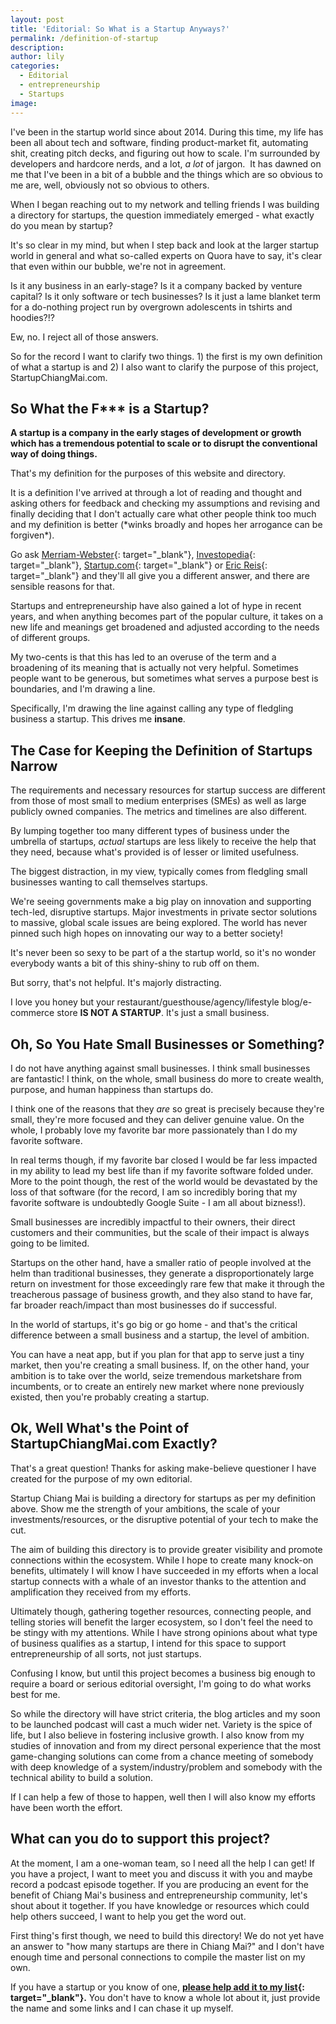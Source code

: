 ```yaml
---
layout: post
title: 'Editorial: So What is a Startup Anyways?'
permalink: /definition-of-startup
description:
author: lily
categories:
  - Editorial
  - entrepreneurship
  - Startups
image:
---
```


I've been in the startup world since about 2014. During this time, my life has been all about tech and software, finding product-market fit, automating shit, creating pitch decks, and figuring out how to scale. I'm surrounded by developers and hardcore nerds, and a lot, *a lot* of jargon.&nbsp; It has dawned on me that I've been in a bit of a bubble and the things which are so obvious to me are, well, obviously not so obvious to others.

When I began reaching out to my network and telling friends I was building a directory for startups, the question immediately emerged - what exactly do you mean by startup?

It's so clear in my mind, but when I step back and look at the larger startup world in general and what so-called experts on Quora have to say, it's clear that even within our bubble, we're not in agreement.

Is it any business in an early-stage? Is it a company backed by venture capital? Is it only software or tech businesses? Is it just a lame blanket term for a do-nothing project run by overgrown adolescents in tshirts and hoodies?\!?

Ew, no. I reject all of those answers.

So for the record I want to clarify two things. 1) the first is my own definition of what a startup is and 2) I also want to clarify the purpose of this project, StartupChiangMai.com.

## So What the F\*\*\* is a Startup?

**A startup is a company in the early stages of development or growth which has a tremendous potential to scale or to disrupt the conventional way of doing things.**

That's my definition for the purposes of this website and directory.

It is a definition I've arrived at through a lot of reading and thought and asking others for feedback and checking my assumptions and revising and finally deciding that I don't actually care what other people think too much and my definition is better (\*winks broadly and hopes her arrogance can be forgiven\*).

Go ask [Merriam-Webster](https://www.merriam-webster.com/dictionary/start-up){: target="_blank"}, [Investopedia](https://www.investopedia.com/terms/s/startup.asp){: target="_blank"}, [Startup.com](https://www.startups.com/library/expert-advice/what-is-a-startup-company){: target="_blank"} or [Eric Reis](https://www.amazon.com/Lean-Startup-Entrepreneurs-Continuous-Innovation/dp/0307887898){: target="_blank"} and they'll all give you a different answer, and there are sensible reasons for that.

Startups and entrepreneurship have also gained a lot of hype in recent years, and when anything becomes part of the popular culture, it takes on a new life and meanings get broadened and adjusted according to the needs of different groups.

My two-cents is that this has led to an overuse of the term and a broadening of its meaning that is actually not very helpful. Sometimes people want to be generous, but sometimes what serves a purpose best is boundaries, and I'm drawing a line.

Specifically, I'm drawing the line against calling any type of fledgling business a startup. This drives me **insane**.

## The Case for Keeping the Definition of Startups Narrow

The requirements and necessary resources for startup success are different from those of most small to medium enterprises (SMEs) as well as large publicly owned companies. The metrics and timelines are also different.

By lumping together too many different types of business under the umbrella of startups,&nbsp;*actual*&nbsp;startups are less likely to receive the help that they need, because what's provided is of lesser or limited usefulness.

The biggest distraction, in my view, typically comes from fledgling small businesses wanting to call themselves startups.

We're seeing governments make a big play on innovation and supporting tech-led, disruptive startups. Major investments in private sector solutions to massive, global scale issues are being explored. The world has never pinned such high hopes on innovating our way to a better society\!

It's never been so sexy to be part of a the startup world, so it's no wonder everybody wants a bit of this shiny-shiny to rub off on them.

But sorry, that's not helpful. It's majorly distracting.

I love you honey but your restaurant/guesthouse/agency/lifestyle blog/e-commerce store&nbsp;**IS NOT A STARTUP**. It's just a small business.

## Oh, So You Hate Small Businesses or Something?

I do not have anything against small businesses. I think small businesses are fantastic\! I think, on the whole, small business do more to create wealth, purpose, and human happiness than startups do.

I think one of the reasons that they *are* so great is precisely because they're small, they're more focused and they can deliver genuine value. On the whole, I probably love my favorite bar more passionately than I do my favorite software.

In real terms though, if my favorite bar closed I would be far less impacted in my ability to lead my best life than if my favorite software folded under. More to the point though, the rest of the world would be devastated by the loss of that software (for the record, I am so incredibly boring that my favorite software is undoubtedly Google Suite - I am all about bizness\!).

Small businesses are incredibly impactful to their owners, their direct customers and their communities, but the scale of their impact is always going to be limited.

Startups on the other hand, have a smaller ratio of people involved at the helm than traditional businesses, they generate a disproportionately large return on investment for those exceedingly rare few that make it through the treacherous passage of business growth, and they also stand to have far, far broader reach/impact than most businesses do if successful.

In the world of startups, it's go big or go home - and that's the critical difference between a small business and a startup, the level of ambition.

You can have a neat app, but if you plan for that app to serve just a tiny market, then you're creating a small business. If, on the other hand, your ambition is to take over the world, seize tremendous marketshare from incumbents, or to create an entirely new market where none previously existed, then you're probably creating a startup.

## Ok, Well What's the Point of StartupChiangMai.com Exactly?

That's a great question\! Thanks for asking make-believe questioner I have created for the purpose of my own editorial.

Startup Chiang Mai is building a directory for startups as per my definition above. Show me the strength of your ambitions, the scale of your investments/resources, or the disruptive potential of your tech to make the cut.

The aim of building this directory is to provide greater visibility and promote connections within the ecosystem. While I hope to create many knock-on benefits, ultimately I will know I have succeeded in my efforts when a local startup connects with a whale of an investor thanks to the attention and amplification they received from my efforts.

Ultimately though, gathering together resources, connecting people, and telling stories will benefit the larger ecosystem, so I don't feel the need to be stingy with my attentions. While I have strong opinions about what type of business qualifies as a startup, I intend for this space to support entrepreneurship of all sorts, not just startups.&nbsp;

Confusing I know, but until this project becomes a business big enough to require a board or serious editorial oversight, I'm going to do what works best for me.

So while the directory will have strict criteria, the blog articles and my soon to be launched podcast will cast a much wider net. Variety is the spice of life, but I also believe in fostering inclusive growth. I also know from my studies of innovation and from my direct personal experience that the most game-changing solutions can come from a chance meeting of somebody with deep knowledge of a system/industry/problem and somebody with the technical ability to build a solution.

If I can help a few of those to happen, well then I will also know my efforts have been worth the effort.

## What can you do to support this project?

At the moment, I am a one-woman team, so I need all the help I can get\! If you have a project, I want to meet you and discuss it with you and maybe record a podcast episode together. If you are producing an event for the benefit of Chiang Mai's business and entrepreneurship community, let's shout about it together. If you have knowledge or resources which could help others succeed, I want to help you get the word out.

First thing's first though, we need to build this directory\! We do not yet have an answer to "how many startups are there in Chiang Mai?" and I don't have enough time and personal connections to compile the master list on my own.

If you have a startup or you know of one, **[please help add it to my list](https://docs.google.com/forms/d/e/1FAIpQLSfIr8kanV0cposQ61ZsFKWH-Yx05y6-BqrjRHbDXRKwmTISBg/viewform){: target="_blank"}.** You don't have to know a whole lot about it, just provide the name and some links and I can chase it up myself.&nbsp;